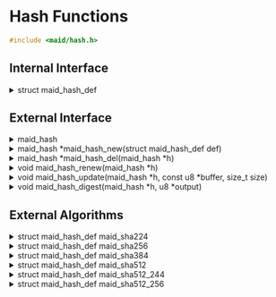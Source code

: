 <!---
 *  This file is part of libmaid
 *
 *  Libmaid is free software; you can redistribute it and/or
 *  modify it under the terms of the GNU Lesser General Public
 *  License as published by the Free Software Foundation; either
 *  version 2.1 of the License, or (at your option) any later version.
 *
 *  Libmaid is distributed in the hope that it will be useful,
 *  but WITHOUT ANY WARRANTY; without even the implied warranty of
 *  MERCHANTABILITY or FITNESS FOR A PARTICULAR PURPOSE.
 *  See the GNU Lesser General Public License for more details.
 *
 *  You should have received a copy of the GNU Lesser General Public
 *  License along with libmaid; if not, see <https://www.gnu.org/licenses/>.
--->

# Hash Functions

```c
#include <maid/hash.h>
```

## Internal Interface

<details>
<summary>struct maid_hash_def</summary>
Type that defines a hash function

</details>

## External Interface

<details>
<summary>maid_hash</summary>
Opaque type that contains the state of a hash function

</details>

<details>
<summary>maid_hash *maid_hash_new(struct maid_hash_def def)</summary>
Creates a hash function instance

### Parameters
| name    | description          |
|---------|----------------------|
| def     | Algorithm definition |

### Return value
| case    | description        |
|---------|--------------------|
| Success | maid_hash instance |
| Failure | NULL               |

</details>

<details>
<summary>maid_hash *maid_hash_del(maid_hash *h)</summary>
Deletes a hash function instance

### Parameters
| name | description        |
|------|--------------------|
| h    | maid_hash instance |

### Return value
| case   | description |
|--------|-------------|
| Always | NULL        |

</details>

<details>
<summary>void maid_hash_renew(maid_hash *h)</summary>
Recreates a hash function instance

### Parameters
| name    | description          |
|---------|----------------------|
| h       | maid_hash instance   |

</details>

<details>
<summary>void maid_hash_update(maid_hash *h,
                               const u8 *buffer, size_t size)</summary>
Updates the hash function state

### Parameters
| name   | description            |
|--------|------------------------|
| h      | maid_hash instance     |
| buffer | Data to be read        |
| size   | Size of the operation  |

</details>

<details>
<summary>void maid_hash_digest(maid_hash *h, u8 *output)</summary>
Outputs the hash (One time, ending the hash function instance)

### Parameters
| name   | description            |
|--------|------------------------|
| h      | maid_hash instance     |
| output | Block to be written on |

</details>

## External Algorithms

<details>
<summary>struct maid_hash_def maid_sha224</summary>
SHA-2 224-bits hash (NIST)
</details>

<details>
<summary>struct maid_hash_def maid_sha256</summary>
SHA-2 256-bits hash (NIST)
</details>

<details>
<summary>struct maid_hash_def maid_sha384</summary>
SHA-2 384-bits hash (NIST)
</details>

<details>
<summary>struct maid_hash_def maid_sha512</summary>
SHA-2 512-bits hash (NIST)
</details>

<details>
<summary>struct maid_hash_def maid_sha512_244</summary>
SHA-2 512-bits hash, truncated to 224-bits (NIST)
</details>

<details>
<summary>struct maid_hash_def maid_sha512_256</summary>
SHA-2 512-bits hash, truncated to 256-bits (NIST)
</details>
